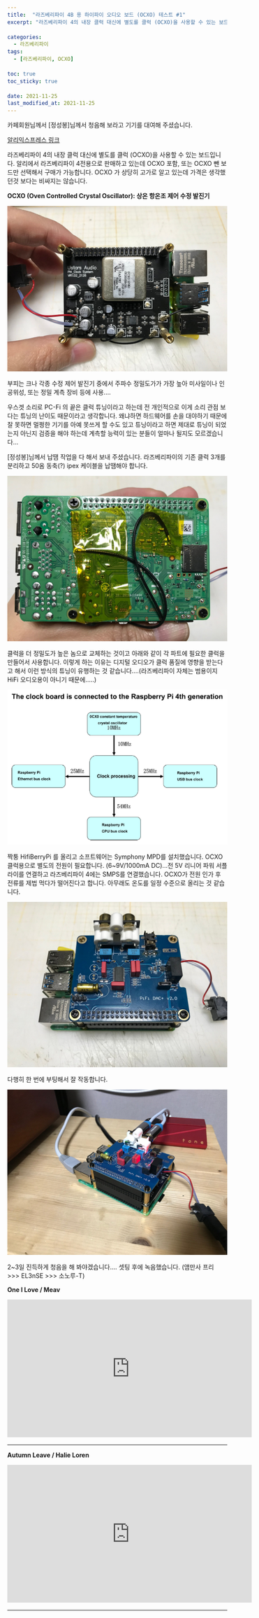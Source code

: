 ```yaml
---
title:  "라즈베리파이 4B 용 하이파이 오디오 보드 (OCXO) 테스트 #1"
excerpt: "라즈베리파이 4의 내장 클럭 대신에 별도를 클럭 (OCXO)을 사용할 수 있는 보드입니다. 알리에서 라즈베리파이 4전용으로 판매하고 있는데 OCXO 포함, 또는 OCXO 뺀 보드만 선택해서 구매가 가능합니다. OCXO 가 상당히 고가로 알고 있는데 가격은 생각했던것 보다는 비싸지는 않습니다."

categories:
  - 라즈베리파이
tags:
  - [라즈베리파이, OCXO]

toc: true
toc_sticky: true
 
date: 2021-11-25
last_modified_at: 2021-11-25
---
```

카페회원님께서 [정성봉]님께서 청음해 보라고 기기를 대여해 주셨습니다.

[알리익스프레스 링크](https://ko.aliexpress.com/item/1005003129835441.html)

라즈베리파이 4의 내장 클럭 대신에 별도를 클럭 (OCXO)을 사용할 수 있는 보드입니다. 알리에서 라즈베리파이 4전용으로 판매하고 있는데 OCXO 포함, 또는 OCXO 뺀 보드만 선택해서 구매가 가능합니다. OCXO 가 상당히 고가로 알고 있는데 가격은 생각했던것 보다는 비싸지는 않습니다. 

**OCXO (Oven Controlled Crystal Oscillator): 상온 항온조 제어 수정 발진기**

![RPi4 OCXO 01](/assets/images/RPi4-OCXO-01.jpg)

부피는 크나 각종 수정 제어 발진기 중에서 주파수 정밀도가가 가장 높아 미사일이나 인공위성, 또는 정밀 계측 장비 등에 사용....

우스겟 소리로 PC-Fi 의 끝은 클럭 튜닝이라고 하는데 전 개인적으로 이게 소리 관점 보다는 튜닝의 난이도 때문이라고 생각합니다. 왜냐하면 하드웨어를 손을 대야하기 때문에 잘 못하면 멀쩡한 기기를 아예 못쓰게 할 수도 있고 튜닝이라고 하면 제대로 튜닝이 되었는지 아닌지 검증을 해야 하는데 계측할 능력이 있는 분들이 얼마나 될지도 모르겠습니다... 

[정성봉]님께서 납땜 작업을 다 해서 보내 주셨습니다. 라즈베리파이의 기존 클럭 3개를 분리하고 50옴 동축(?) ipex 케이블을 납땜해야 합니다.

![RPi4 OCXO 02](/assets/images/RPi4-OCXO-02.jpg)

클럭을 더 정밀도가 높은 놈으로 교체하는 것이고 아래와 같이 각 파트에 필요한 클럭을 만들어서 사용합니다. 이렇게 하는 이유는 디지털 오디오가 클럭 품질에 영향을 받는다고 해서 이런 방식의 튜닝이 유행하는 것 같습니다....(라즈베리파이 자체는 범용이지 HiFi 오디오용이 아니기 때문에.....)

![RPi4 OCXO 03](/assets/images/RPi4-OCXO-03.jpg)

짝퉁 HifiBerryPi 를 올리고 소프트웨어는 Symphony MPD를 설치했습니다. OCXO 클럭용으로 별도의 전원이 필요합니다. (6~9V/1000mA DC)...전 5V 리니어 파워 서플라이를 연결하고 라즈베리파이 4에는 SMPS를 연결했습니다. OCXO가 전원 인가 후 전류를 제법 먹다가 떨어진다고 합니다. 아무래도 온도를 일정 수준으로 올리는 것 같습니다.

![RPi4 OCXO 04](/assets/images/RPi4-OCXO-04.jpg)

다행히 한 번에 부팅해서 잘 작동합니다.

![RPi4 OCXO 05](/assets/images/RPi4-OCXO-05.jpg)

2~3일 진득하게 청음을 해 봐야겠습니다....
셋팅 후에 녹음했습니다. (앰만사 프리 >>> EL3nSE >>> 소노루-T)

**One I Love / Meav**

<iframe width="560" height="315" src="https://www.youtube.com/embed/p5mo2qiIUKQ" frameborder="0" allowfullscreen></iframe>

---
**Autumn Leave / Halie Loren**

<iframe width="560" height="315" src="https://www.youtube.com/embed/UJ8tx2Sf8ZI" frameborder="0" allowfullscreen></iframe>

---